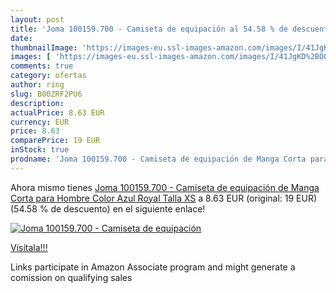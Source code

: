 ```yaml
---
layout: post
title: 'Joma 100159.700 - Camiseta de equipación al 54.58 % de descuento'
date: 
thumbnailImage: 'https://images-eu.ssl-images-amazon.com/images/I/41JgKD%2BO0AL._SL200_.jpg'
images: [ 'https://images-eu.ssl-images-amazon.com/images/I/41JgKD%2BO0AL._SL200_.jpg' ]
comments: true
category: ofertas
author: ring
slug: B00ZRF2PU6
description:
actualPrice: 8.63 EUR
currency: EUR
price: 8.63
comparePrice: 19 EUR
inStock: true
prodname: 'Joma 100159.700 - Camiseta de equipación de Manga Corta para Hombre  Color Azul Royal  Talla XS'
---
```


Ahora mismo tienes [Joma 100159.700 - Camiseta de equipación de Manga Corta para Hombre  Color Azul Royal  Talla XS](https://www.amazon.es/dp/B00ZRF2PU6/?tag=tolees-21) a 8.63 EUR (original: 19 EUR) (54.58 %  de descuento) en el siguiente enlace!

[![Joma 100159.700 - Camiseta de equipación](https://images-eu.ssl-images-amazon.com/images/I/41JgKD%2BO0AL._SL200_.jpg)](https://www.amazon.es/dp/B00ZRF2PU6/?tag=tolees-21)

[Visítala!!!](https://www.amazon.es/dp/B00ZRF2PU6/?tag=tolees-21)

Links participate in Amazon Associate program and might generate a comission on qualifying sales
